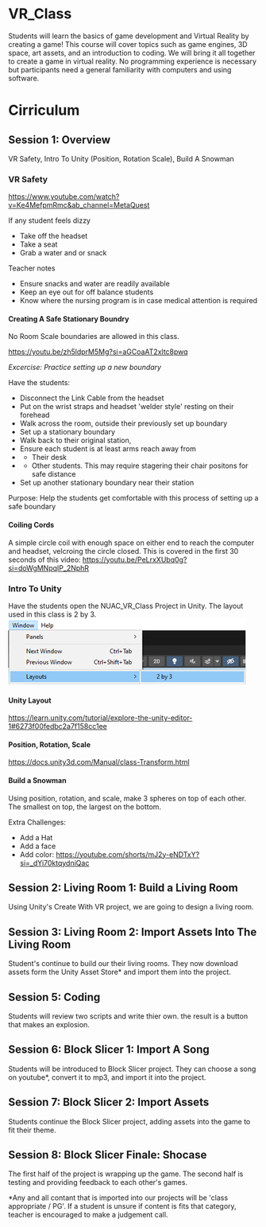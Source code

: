 # VR_Class

 Students will learn the basics of game development and Virtual Reality by creating a game! This course will cover topics such as game engines, 3D space, art assets, and an introduction to coding. We will bring it all together to create a game in virtual reality. No programming experience is necessary but participants need a general familiarity with computers and using software.

# Cirriculum

## Session 1: Overview
VR Safety, Intro To Unity (Position, Rotation Scale), Build A Snowman

### VR Safety

https://www.youtube.com/watch?v=Ke4MefpmRmc&ab_channel=MetaQuest

If any student feels dizzy
- Take off the headset
- Take a seat
- Grab a water and or snack

Teacher notes
- Ensure snacks and water are readily available
- Keep an eye out for off balance students
- Know where the nursing program is in case medical attention is required

#### Creating A Safe Stationary Boundry

No Room Scale boundaries are allowed in this class.

https://youtu.be/zh5ldprM5Mg?si=aGCoaAT2xltc8pwq

*Excercise: Practice setting up a new boundary*

Have the students:
- Disconnect the Link Cable from the headset
- Put on the wrist straps and headset 'welder style' resting on their forehead
- Walk across the room, outside their previously set up boundary
- Set up a stationary boundary
- Walk back to their original station, 
- Ensure each student is at least arms reach away from
- - Their desk
- - Other students. This may require stagering their chair positons for safe distance
- Set up another stationary boundary near their station

Purpose: Help the students get comfortable with this process of setting up a safe boundary


#### Coiling Cords

A simple circle coil with enough space on either end to reach the computer and headset, velcroing the circle closed. This is covered in the first 30 seconds of this video:
https://youtu.be/PeLrxXUbq0g?si=doWgMNpqIP_2NphR


### Intro To Unity

Have the students open the NUAC_VR_Class Project in Unity. The layout used in this class is 2 by 3.
![UnityLayout](Readme_Files/UnityLayout.png)

#### Unity Layout

https://learn.unity.com/tutorial/explore-the-unity-editor-1#6273f00fedbc2a7f158cc1ee



#### Position, Rotation, Scale

https://docs.unity3d.com/Manual/class-Transform.html

#### Build a Snowman

Using position, rotation, and scale, make 3 spheres on top of each other. The smallest on top, the largest on the bottom.

Extra Challenges:
- Add a Hat
- Add a face
- Add color: https://youtube.com/shorts/mJ2y-eNDTxY?si=_dYi70ktqydniQac

## Session 2: Living Room 1: Build a Living Room
Using Unity's Create With VR project, we are going to design a living room.

## Session 3: Living Room 2: Import Assets Into The Living Room
Student's continue to build our their living rooms. They now download assets form the Unity Asset Store* and import them into the project.

## Session 5: Coding
Students will review two scripts and write thier own. the result is a button that makes an explosion.

## Session 6: Block Slicer 1: Import A Song
Students will be introduced to Block Slicer project. They can choose a song on youtube*, convert it to mp3, and import it into the project.

## Session 7: Block Slicer 2: Import Assets
Students continue the Block Slicer project, adding assets into the game to fit their theme.

## Session 8: Block Slicer Finale: Shocase
The first half of the project is wrapping up the game. The second half is testing and providing feedback to each other's games.


*Any and all contant that is imported into our projects will be 'class appropriate / PG'. If a student is unsure if content is fits that category, teacher is encouraged to make a judgement call.





 
